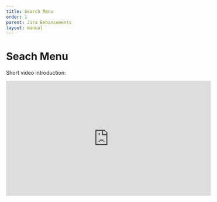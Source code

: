 ```yaml
---
title: Search Menu
order: 1
parent: Jira Enhancements
layout: manual
---
```


# Seach Menu

Short video introduction:

<iframe width="560" height="315" src="https://www.youtube.com/embed/WkE0G9XCkHI?si=B1F2hBTAmYkcLAFI" title="YouTube video player" frameborder="0" allow="accelerometer; autoplay; clipboard-write; encrypted-media; gyroscope; picture-in-picture; web-share" referrerpolicy="strict-origin-when-cross-origin" allowfullscreen></iframe>

